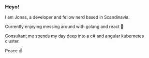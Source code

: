 ### Heyo!
I am Jonas, a developer and fellow nerd based in Scandinavia.

Currently enjoying messing around with golang and react :metal:

Consultant me spends my day deep into a c# and angular kubernetes cluster.

Peace
:v:



<!--
**jonaskarlssondev/jonaskarlssondev** is a ✨ _special_ ✨ repository because its `README.md` (this file) appears on your GitHub profile.

Here are some ideas to get you started:

- 🔭 I’m currently working on ...
- 🌱 I’m currently learning ...
- 👯 I’m looking to collaborate on ...
- 🤔 I’m looking for help with ...
- 💬 Ask me about ...
- 📫 How to reach me: ...
- 😄 Pronouns: ...
- ⚡ Fun fact: ...
-->
